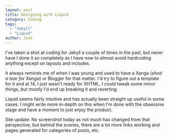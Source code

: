 ```yaml
---
layout: post
title: Designing with Liquid
category: Coding
tags:
  - "Jekyll"
  - "Liquid"
author: Josh
---
```


I've taken a shot at coding for Jekyll a couple of times in the past, but never have I done it so completely as I have now to almost avoid hardcoding anything except on layouts and includes.

It always reminds me of when I was young and used to have a Xanga (*shed a tear for Xanga*) or Blogger for that matter. I'd try to figure out a template for it and at 14, I just wasn't ready for XHTML. I could tweak some minor things, but mostly I'd end up breaking it and reverting.

Liquid seems fairly intuitive and has actually been straight up useful in some cases. I might write more in-depth on this when I'm done with the obsessive stage and have a moment to just enjoy the product.

Site update: No screenshot today as not much has changed from that perspective, but behind the scenes, there are a lot more links working and pages generated for categories of posts, etc.
